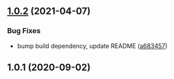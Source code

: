 ## [1.0.2](https://github.com/bconnorwhite/package-name-conflict/compare/v1.0.1...v1.0.2) (2021-04-07)


### Bug Fixes

* bump build dependency, update README ([a683457](https://github.com/bconnorwhite/package-name-conflict/commit/a68345766e0070665c4c300593d3a1fe06bd4e0b))



## 1.0.1 (2020-09-02)



